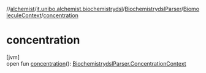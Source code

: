 //[alchemist](../../../../index.md)/[it.unibo.alchemist.biochemistrydsl](../../index.md)/[BiochemistrydslParser](../index.md)/[BiomoleculeContext](index.md)/[concentration](concentration.md)

# concentration

[jvm]\
open fun [concentration](concentration.md)(): [BiochemistrydslParser.ConcentrationContext](../-concentration-context/index.md)
